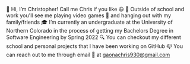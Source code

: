 👋 Hi, I’m Christopher! Call me Chris if you like 😃
👀 Outside of school and work you'll see me playing video games 👾 and hanging out with my family/friends
🎓 I’m currently an undergraduate at the University of Northern Colorado in the process of getting my Bachelors Degree in Software Engineering by Spring 2022
🔍 You can checkout my different school and personal projects that I have been working on GitHub
📪 You can reach out to me through email 📧 at gaonachris930@gmail.com

<!---
cgaona1/cgaona1 is a ✨ special ✨ repository because its `README.md` (this file) appears on your GitHub profile.
You can click the Preview link to take a look at your changes.
--->
